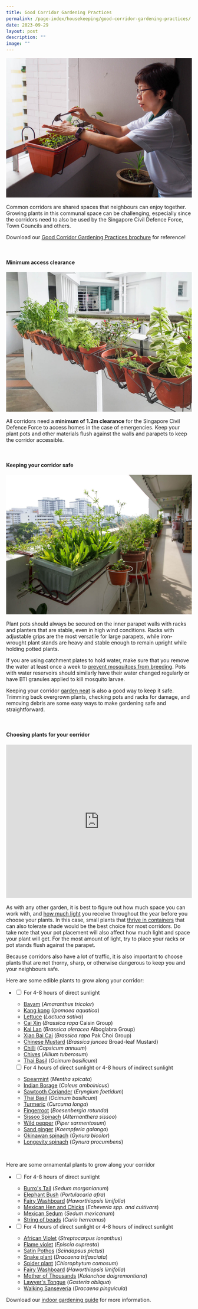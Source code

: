 ```yaml
---
title: Good Corridor Gardening Practices
permalink: /page-index/housekeeping/good-corridor-gardening-practices/
date: 2023-09-29
layout: post
description: ""
image: ""
---
```

<section>
	<img title="A corridor gardener tending to her hanging pot. Photo by Jacqueline Chua." src="/images/Gardeners/CorridorGardening_JacChua%20(1).jpg">
	<p>Common corridors are shared spaces that neighbours can enjoy together. Growing plants in this communal space can be challenging, especially since the corridors need to also be used by the Singapore Civil Defence Force, Town Councils and others.</p>
	<p>Download our <a download="" href="/files/good%20corridor%20gardening%20practices.pdf">Good Corridor Gardening Practices brochure</a> for reference! </p>
	<br>
</section>

<section>
	<h4>Minimum access clearance</h4>
	<img title="A corridor garden growing a variety of edible plants with at leas 1.2m of clearance along the corridor. Photo by Jacqueline Chua." src="/images/Hardscapes/Corridorgarden_JacChua%20(2).jpg">
	<p>All corridors need a <b>minimum of 1.2m clearance</b> for the Singapore Civil Defence Force to access homes in the case of emergencies. Keep your plant pots and other materials flush against the walls and parapets to keep the corridor accessible.</p>
	<br>
</section>

<section>
	<h4>Keeping your corridor safe</h4>
	<img title="Pots along a corridor securely hung or supported by racks and stands. Photo by Jacqueline Chua." src="/images/Garden%20design/CorridorGardens_JacChua%20(1).jpg">
	<p>Plant pots should always be secured on the inner parapet walls with racks and planters that are stable, even in high wind conditions. Racks with adjustable grips are the most versatile for large parapets, while iron-wrought plant stands are heavy and stable enough to remain upright while holding potted plants.</p>
	<p>If you are using catchment plates to hold water, make sure that you remove the water at least once a week to <a href="/page-index/housekeeping/keeping-gardens-mosquito-free/">prevent mosquitoes from breeding</a>. Pots with water reservoirs should similarly have their water changed regularly or have BTI granules applied to kill mosquito larvae.</p>
	<p>Keeping your corridor <a href="/page-index/housekeeping/keeping-your-garden-neat/">garden neat</a> is also a good way to keep it safe. Trimming back overgrown plants, checking pots and racks for damage, and removing debris are some easy ways to make gardening safe and straightforward.</p>
	<br>
</section>

<section>
	<h4>Choosing plants for your corridor</h4>
	<iframe allowfullscreen="" allow="accelerometer; autoplay; clipboard-write; encrypted-media; gyroscope; picture-in-picture; web-share" frameborder="0" title="YouTube video player" src="https://www.youtube.com/embed/eVBFePei-Bk?si=rz827tqlwF7jGvPC" width="100%" height="415"></iframe><br>
	<p>As with any other garden, it is best to figure out how much space you can work with, and <a href="/page-index/horticulture-techniques/gauging-light">how much light</a> you receive throughout the year before you choose your plants.  In this case, small plants that <a href="/page-index/horticulture-techniques/planting-in-containers/">thrive in containers</a> that can also tolerate shade would be the best choice for most corridors. Do take note that your pot placement will also affect how much light and space your plant will get. For the most amount of light, try to place your racks or pot stands flush against the parapet.</p>
	<p>Because corridors also have a lot of traffic, it is also important to choose plants that are not thorny, sharp, or otherwise dangerous to keep you and your neighbours safe.</p>
	<p>Here are some edible plants to grow along your corridor:</p>
	<ul class="jekyllcodex_accordion">
		<li><input type="checkbox" id="accordion1">
		<label for="accordion1">For 4-8 hours of direct sunlight</label><div>
			<ul>
				<li><a href="/page-index/edible-plants/bayam">Bayam</a> (<em>Amaranthus tricolor</em>)</li>
				<li><a href="/page-index/edible-plants/kang-kong">Kang kong</a> (<em>Ipomoea aquatica</em>)</li>
				<li><a href="/page-index/edible-plants/lettuce">Lettuce</a> (<em>Lactuca sativa</em>)</li>
				<li><a href="/page-index/edible-plants/cai-xin">Cai Xin</a> (<em>Brassica rapa</em> Caisin Group)</li>
				<li><a href="/page-index/edible-plants/kai-lan">Kai Lan</a> (<em>Brassica oleracea</em> Alboglabra Group)</li>
				<li><a href="/page-index/edible-plants/xiao-bai-cai">Xiao Bai Cai</a> (<em>Brassica rapa</em> Pak Choi Group)</li>
				<li><a href="/page-index/edible-plants/chinese-mustard">Chinese Mustard</a> (<em>Brassica juncea</em> Broad-leaf Mustard)</li>
				<li><a href="/page-index/edible-plants/chilli">Chilli</a> (<em>Capsicum annuum</em>)</li>
				<li><a href="/page-index/edible-plants/chives">Chives</a> (<em>Allium tuberosum</em>)</li>
				<li><a href="/page-index/edible-plants/thai-basil">Thai Basil</a> (<em>Ocimum basilicum</em>)</li>
			</ul>
		</div></li>
		<input type="checkbox" id="accordion2">
		<label for="accordion2">For 4 hours of direct sunlight or 4-8 hours of indirect sunlight</label><div>
			<ul>
				<li><a href="/page-index/edible-plants/spearmint">Spearmint</a> (<em>Mentha spicata</em>)</li>
				<li><a href="/page-index/edible-plants/indian-borage">Indian Borage</a> (<em>Coleus amboinicus</em>)</li>
				<li><a href="/page-index/edible-plants/sawtooth-coriander">Sawtooth Coriander</a> (<em>Eryngium foetidum</em>)</li>
				<li><a href="/page-index/edible-plants/thai-basil">Thai Basil</a> (<em>Ocimum basilicum</em>)</li>
				<li><a href="/page-index/edible-plants/turmeric">Turmeric</a> (<em>Curcuma longa</em>)</li>
				<li><a href="/page-index/edible-plants/fingerroot">Fingerroot</a> (<em>Boesenbergia rotunda</em>)</li>
				<li><a href="/page-index/edible-plants/sissoo-spinach">Sissoo Spinach</a> (<em>Alternanthera sissoo</em>)</li>
				<li><a href="/page-index/edible-plants/wild-pepper">Wild pepper</a> (<em>Piper sarmentosum</em>)</li>
				<li><a href="/page-index/edible-plants/sand-ginger">Sand ginger</a> (<em>Kaempferia galanga</em>)</li>
				<li><a href="/page-index/edible-plants/okinawan-spinach">Okinawan spinach</a> (<em>Gynura bicolor</em>)</li>
				<li><a href="/page-index/edible-plants/longevity-spinach">	Longevity spinach</a> (<em>Gynura procumbens</em>)</li>
			</ul>
		</div>
	</ul>
	<br>
	<p>Here are some ornamental plants to grow along your corridor</p>
	<ul class="jekyllcodex_accordion">
		<li><input type="checkbox" id="accordion3">
		<label for="accordion3">For 4-8 hours of direct sunlight</label><div>
			<ul>
				<li><a href="/page-index/ornamental-plants/burros-tail">Burro's Tail</a> (<em>Sedum morganianum</em>)</li>
				<li><a href="/page-index/ornamental-plants/elephant-bush">Elephant Bush</a> (<em>Portulacaria afra</em>)</li>
				<li><a href="/page-index/ornamental-plants/fairy-washboard">Fairy Washboard</a> (<em>Haworthiopsis limifolia</em>)</li>
				<li><a href="/page-index/ornamental-plants/mexican-hen-and-chicks">Mexican Hen and Chicks</a> (<em>Echeveria spp. and cultivars</em>)</li>
				<li><a href="/page-index/ornamental-plants/mexican-sedum">Mexican Sedum</a> (<em>Sedum mexicanum</em>)</li>
				<li><a href="/page-index/ornamental-plants/string-of-beads">String of beads</a> (<em>Curio herreanus</em>)</li>
			</ul>
		</div></li>
		<li><input type="checkbox" id="accordion4">
		<label for="accordion4">For 4 hours of direct sunlight or 4-8 hours of indirect sunlight</label><div>
			<ul>
				<li><a href="/page-index/ornamental-plants/burros-tail">African Violet</a> (<em>Streptocarpus ionanthus</em>)</li>
				<li><a href="/page-index/ornamental-plants/elephant-bush">Flame violet</a> (<em>Episcia cupreata</em>)</li>
				<li><a href="/page-index/ornamental-plants/fairy-washboard">Satin Pothos</a> (<em>Scindapsus pictus</em>)</li>
				<li><a href="/page-index/ornamental-plants/mexican-hen-and-chicks">Snake plant</a> (<em>Dracaena trifasciata</em>)</li>
				<li><a href="/page-index/ornamental-plants/mexican-sedum">Spider plant</a> (<em>Chlorophytum comosum</em>)</li>
				<li><a href="/page-index/ornamental-plants/string-of-beads">Fairy Washboard</a> (<em>Haworthiopsis limifolia</em>)</li>
				<li><a href="/page-index/ornamental-plants/string-of-beads">Mother of Thousands</a> (<em>Kalanchoe daigremontiana</em>)</li>
				<li><a href="/page-index/ornamental-plants/string-of-beads">Lawyer's Tongue</a> (<em>Gasteria obliqua</em>)</li>
				<li><a href="/page-index/ornamental-plants/string-of-beads">Walking Sanseveria</a> (<em>Dracaena pinguicula</em>)</li>
			</ul>
		</div></li>
	</ul>
	<p>Download our <a download="" href="/files/introduction%20to%20indoor%20gardening.pdf">indoor gardening guide</a> for more information. </p>
</section>